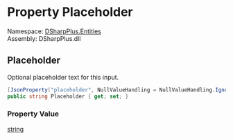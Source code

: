 # Property Placeholder

Namespace: [DSharpPlus.Entities](DSharpPlus.Entities.md)  
Assembly: DSharpPlus.dll

## <a id="DSharpPlus_Entities_TextInputComponent_Placeholder"></a>Placeholder

Optional placeholder text for this input.

```csharp
[JsonProperty("placeholder", NullValueHandling = NullValueHandling.Ignore)]
public string Placeholder { get; set; }
```

### Property Value

[string](https://learn.microsoft.com/dotnet/api/system.string)

